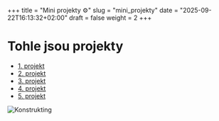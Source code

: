 +++
title = "Mini projekty ⚙️"
slug = "mini_projekty"
date = "2025-09-22T16:13:32+02:00"
draft = false
weight = 2
+++

# Tohle jsou projekty

- [1. projekt](/263952_ZPC_25/posts/1_projekt/)
- [2. projekt](/263952_ZPC_25/posts/2_projekt/)
- [3. projekt](/263952_ZPC_25/posts/3_projekt/)
- [4. projekt](/263952_ZPC_25/posts/4_projekt/)
- [5. projekt](/263952_ZPC_25/posts/5_projekt/)

![Konstrukting](/263952_ZPC_25/images/gpt.png)
